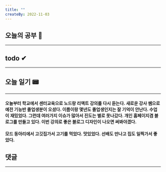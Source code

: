 ```yaml
---
title: ""
createBy: 2022-11-03
---
```

## 오늘의 공부 🎉
---
### 

## todo ✔
---
### 

## 오늘 일기 📟
---
#### 오늘부터 학교에서 센터교육으로 노드랑 리액트 강의를 다시 듣는다. 새로운 강사 쌤으로 예전 기능반 졸업생분이 오셨다. 이름이랑 몇년도 졸업생인지는 잘 기억이 안난다. 수업이 재밌었다. 그런데 여러가지 이슈가 많아서 진도는 별로 못나갔다. 개인 홈페이지겸 블로그를 만들고 있다. 이번 강의로 좋은 블로그 디자인이 나오면 써봐야겠다.
#### 모드 동아리에서 고깃집가서 고기를 먹었다. 맛있었다. 선배도 만나고 집도 일찍가서 좋았다.

## 댓글
---

<Comment />